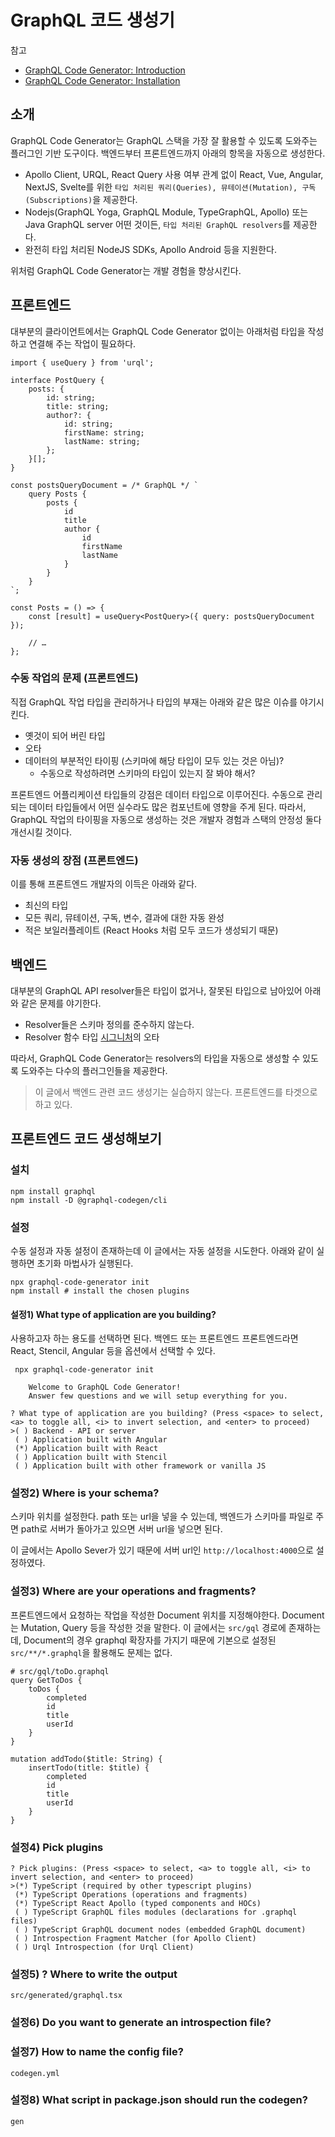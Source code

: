 # GraphQL 코드 생성기

참고

-   [GraphQL Code Generator: Introduction](https://www.the-guild.dev/graphql/codegen/docs/getting-started)
-   [GraphQL Code Generator: Installation](https://www.the-guild.dev/graphql/codegen/docs/getting-started/installation)

## 소개

GraphQL Code Generator는 GraphQL 스택을 가장 잘 활용할 수 있도록 도와주는 플러그인 기반 도구이다.
백엔드부터 프론트엔드까지 아래의 항목을 자동으로 생성한다.

-   Apollo Client, URQL, React Query 사용 여부 관계 없이 React, Vue, Angular, NextJS, Svelte를 위한 `타입 처리된 쿼리(Queries), 뮤테이션(Mutation), 구독(Subscriptions)`을 제공한다.
-   Nodejs(GraphQL Yoga, GraphQL Module, TypeGraphQL, Apollo) 또는 Java GraphQL server 어떤 것이든, `타입 처리된 GraphQL resolvers`를 제공한다.
-   완전히 타입 처리된 NodeJS SDKs, Apollo Android 등을 지원한다.

위처럼 GraphQL Code Generator는 개발 경험을 향상시킨다.

## 프론트엔드

대부분의 클라이언트에서는 GraphQL Code Generator 없이는 아래처럼 타입을 작성하고 연결해 주는 작업이 필요하다.

```tsx
import { useQuery } from 'urql';

interface PostQuery {
    posts: {
        id: string;
        title: string;
        author?: {
            id: string;
            firstName: string;
            lastName: string;
        };
    }[];
}

const postsQueryDocument = /* GraphQL */ `
    query Posts {
        posts {
            id
            title
            author {
                id
                firstName
                lastName
            }
        }
    }
`;

const Posts = () => {
    const [result] = useQuery<PostQuery>({ query: postsQueryDocument });

    // …
};
```

### 수동 작업의 문제 (프론트엔드)

직접 GraphQL 작업 타입을 관리하거나 타입의 부재는 아래와 같은 많은 이슈를 야기시킨다.

-   옛것이 되어 버린 타입
-   오타
-   데이터의 부분적인 타이핑 (스키마에 해당 타입이 모두 있는 것은 아님)?
    -   수동으로 작성하려면 스키마의 타입이 있는지 잘 봐야 해서?

프론트엔드 어플리케이션 타입들의 강점은 데이터 타입으로 이루어진다. 수동으로 관리되는 데이터 타입들에서 어떤 실수라도 많은 컴포넌트에 영향을 주게 된다.
따라서, GraphQL 작업의 타이핑을 자동으로 생성하는 것은 개발자 경험과 스택의 안정성 둘다 개선시킬 것이다.

### 자동 생성의 장점 (프론트엔드)

이를 통해 프론트엔드 개발자의 이득은 아래와 같다.

-   최신의 타입
-   모든 쿼리, 뮤테이션, 구독, 변수, 결과에 대한 자동 완성
-   적은 보일러플레이트 (React Hooks 처럼 모두 코드가 생성되기 때문)

## 백엔드

대부분의 GraphQL API resolver들은 타입이 없거나, 잘못된 타입으로 남아있어 아래와 같은 문제를 야기한다.

-   Resolver들은 스키마 정의를 준수하지 않는다.
-   Resolver 함수 타입 [시그니처](https://developer.mozilla.org/ko/docs/Glossary/Signature/Function)의 오타

따라서, GraphQL Code Generator는 resolvers의 타입을 자동으로 생성할 수 있도록 도와주는 다수의 플러그인들을 제공한다.

> 이 글에서 백엔드 관련 코드 생성기는 실습하지 않는다. 프론트엔드를 타겟으로 하고 있다.

## 프론트엔드 코드 생성해보기

### 설치

```
npm install graphql
npm install -D @graphql-codegen/cli
```

### 설정

수동 설정과 자동 설정이 존재하는데 이 글에서는 자동 설정을 시도한다.
아래와 같이 실행하면 초기화 마법사가 실행된다.

```
npx graphql-code-generator init
npm install # install the chosen plugins
```

#### 설정1) What type of application are you building?

사용하고자 하는 용도를 선택하면 된다. 백엔드 또는 프론트엔드
프론트엔드라면 React, Stencil, Angular 등을 옵션에서 선택할 수 있다.

```
 npx graphql-code-generator init

    Welcome to GraphQL Code Generator!
    Answer few questions and we will setup everything for you.

? What type of application are you building? (Press <space> to select, <a> to toggle all, <i> to invert selection, and <enter> to proceed)
>( ) Backend - API or server
 ( ) Application built with Angular
 (*) Application built with React
 ( ) Application built with Stencil
 ( ) Application built with other framework or vanilla JS
```

### 설정2) Where is your schema?

스키마 위치를 설정한다. path 또는 url을 넣을 수 있는데, 백엔드가 스키마를 파일로 주면 path로 서버가 돌아가고 있으면 서버 url을 넣으면 된다.

이 글에서는 Apollo Sever가 있기 때문에 서버 url인 `http://localhost:4000`으로 설정하였다.

### 설정3) Where are your operations and fragments?

프론트엔드에서 요청하는 작업을 작성한 Document 위치를 지정해야한다.
Document는 Mutation, Query 등을 작성한 것을 말한다.
이 글에서는 `src/gql` 경로에 존재하는데, Document의 경우 graphql 확장자를 가지기 때문에 기본으로 설정된 `src/**/*.graphql`을 활용해도 문제는 없다.

```gql
# src/gql/toDo.graphql
query GetToDos {
    toDos {
        completed
        id
        title
        userId
    }
}

mutation addTodo($title: String) {
    insertTodo(title: $title) {
        completed
        id
        title
        userId
    }
}
```

### 설정4) Pick plugins

```
? Pick plugins: (Press <space> to select, <a> to toggle all, <i> to invert selection, and <enter> to proceed)
>(*) TypeScript (required by other typescript plugins)
 (*) TypeScript Operations (operations and fragments)
 (*) TypeScript React Apollo (typed components and HOCs)
 ( ) TypeScript GraphQL files modules (declarations for .graphql files)
 ( ) TypeScript GraphQL document nodes (embedded GraphQL document)
 ( ) Introspection Fragment Matcher (for Apollo Client)
 ( ) Urql Introspection (for Urql Client)
```

### 설정5) ? Where to write the output

`src/generated/graphql.tsx`

### 설정6) Do you want to generate an introspection file?

### 설정7) How to name the config file?

`codegen.yml`

### 설정8) What script in package.json should run the codegen?

`gen`
